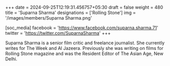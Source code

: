 +++
date = 2024-09-25T12:19:31.456757+05:30
draft = false
weight = 480
title = 'Suparna Sharma'
designations = ['Rolling Stone']
img = '/images/members/Suparna Sharma.png'

[soc_media]
facebook = 'https://www.facebook.com/suparna.sharma.71'
twitter = 'https://twitter.com/SuparnaSharma'
+++

Suparna Sharma is a senior film critic and freelance journalist. She currently writes for The Week and Al Jazeera. Previously she was writing on films for Rolling Stone magazine and was the Resident Editor of The Asian Age, New Delhi.
